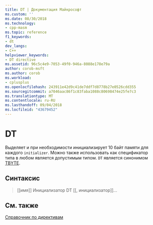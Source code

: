 ```yaml
---
title: DT | Документация Майкрософт
ms.custom: ''
ms.date: 08/30/2018
ms.technology:
- cpp-masm
ms.topic: reference
f1_keywords:
- dt
dev_langs:
- C++
helpviewer_keywords:
- DT directive
ms.assetid: 96c5c4e9-7053-49f0-946a-8088e178e79a
author: corob-msft
ms.author: corob
ms.workload:
- cplusplus
ms.openlocfilehash: 243911e42d9c41de7ddf7d8778b27e0526cdd355
ms.sourcegitcommit: a7046aac86f1c83faba1088c80698474e25fe7c3
ms.translationtype: MT
ms.contentlocale: ru-RU
ms.lasthandoff: 09/04/2018
ms.locfileid: "43679452"
---
```

# <a name="dt"></a>DT

Выделяет и при необходимости инициализирует 10 байт памяти для каждого `initializer`. Можно также использовать как спецификатор типа в любом является допустимым типом. `DT` является синонимом [TBYTE](../../assembler/masm/tbyte.md).

## <a name="syntax"></a>Синтаксис

> [[имя]] Инициализатор DT [[, инициализатор]]...

## <a name="see-also"></a>См. также

[Справочник по директивам](../../assembler/masm/directives-reference.md)<br/>